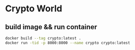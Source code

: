 # Crypto World

## build image && run container

```bash
docker build --tag crypto:latest .
docker run -tid -p 8000:8000 --name crypto crypto:latest
```
